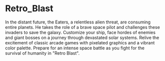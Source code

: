 # Retro_Blast
In the distant future, the Eaters, a relentless alien threat, are consuming entire planets. He takes the role of a brave space pilot and challenges these invaders to save the galaxy. Customize your ship, face hordes of enemies and giant bosses on a journey through devastated solar systems. Relive the excitement of classic arcade games with pixelated graphics and a vibrant color palette. Prepare for an intense space battle as you fight for the survival of humanity in "Retro Blast".
